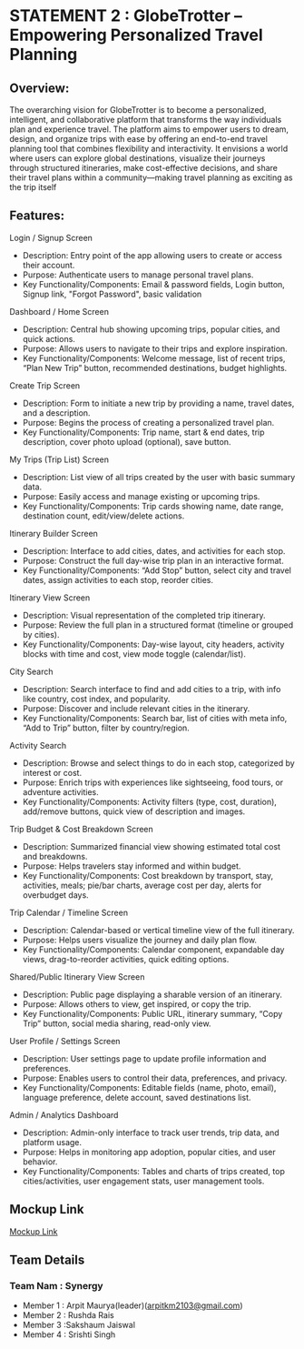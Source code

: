 # STATEMENT 2 : GlobeTrotter – Empowering Personalized Travel Planning
## Overview:
The overarching vision for GlobeTrotter is to become a personalized,
intelligent, and collaborative platform that transforms the way individuals plan and experience travel. The platform aims to empower users to
dream, design, and organize trips with ease by offering an end-to-end
travel planning tool that combines flexibility and interactivity.
It envisions a world where users can explore global destinations, visualize their journeys through structured itineraries, make cost-effective
decisions, and share their travel plans within a community—making
travel planning as exciting as the trip itself
## Features:
Login / Signup Screen
- Description: Entry point of the app allowing users to create or access
their account.
- Purpose: Authenticate users to manage personal travel plans.
- Key Functionality/Components:
Email & password fields, Login button, Signup link, "Forgot Password",
basic validation

Dashboard / Home Screen
- Description: Central hub showing upcoming trips, popular cities, and
quick actions.
- Purpose: Allows users to navigate to their trips and explore inspiration.
- Key Functionality/Components:
Welcome message, list of recent trips, “Plan New Trip” button,
recommended destinations, budget highlights.


Create Trip Screen
- Description: Form to initiate a new trip by providing a name, travel dates,
and a description.
- Purpose: Begins the process of creating a personalized travel plan.
- Key Functionality/Components:
Trip name, start & end dates, trip description, cover photo upload
(optional), save button.

My Trips (Trip List) Screen
- Description: List view of all trips created by the user with basic summary
data.
- Purpose: Easily access and manage existing or upcoming trips.
- Key Functionality/Components:
Trip cards showing name, date range, destination count, edit/view/delete
actions.
  
 Itinerary Builder Screen
- Description: Interface to add cities, dates, and activities for each stop.
- Purpose: Construct the full day-wise trip plan in an interactive format.
- Key Functionality/Components:
“Add Stop” button, select city and travel dates, assign activities to
each stop, reorder cities.

Itinerary View Screen
- Description: Visual representation of the completed trip itinerary.
- Purpose: Review the full plan in a structured format (timeline or
grouped by cities).
- Key Functionality/Components:
Day-wise layout, city headers, activity blocks with time and cost,
view mode toggle (calendar/list).

City Search
- Description: Search interface to find and add cities to a trip, with
info like country, cost index, and popularity.
- Purpose: Discover and include relevant cities in the itinerary.
- Key Functionality/Components:
Search bar, list of cities with meta info, “Add to Trip” button, filter
by country/region.

Activity Search
- Description: Browse and select things to do in each stop, categorized
by interest or cost.
- Purpose: Enrich trips with experiences like sightseeing, food tours, or
adventure activities.
- Key Functionality/Components:
Activity filters (type, cost, duration), add/remove buttons, quick view
of description and images.

Trip Budget & Cost Breakdown Screen
- Description: Summarized financial view showing estimated total cost
and breakdowns.
- Purpose: Helps travelers stay informed and within budget.
- Key Functionality/Components:
Cost breakdown by transport, stay, activities, meals; pie/bar charts,
average cost per day, alerts for overbudget days.

Trip Calendar / Timeline Screen
- Description: Calendar-based or vertical timeline view of the full itinerary.
- Purpose: Helps users visualize the journey and daily plan flow.
- Key Functionality/Components:
Calendar component, expandable day views, drag-to-reorder activities,
quick editing options.

Shared/Public Itinerary View Screen
- Description: Public page displaying a sharable version of an itinerary.
- Purpose: Allows others to view, get inspired, or copy the trip.
- Key Functionality/Components:
Public URL, itinerary summary, “Copy Trip” button, social media sharing,
read-only view.

User Profile / Settings Screen
- Description: User settings page to update profile information and
preferences.
- Purpose: Enables users to control their data, preferences, and privacy.
- Key Functionality/Components:
Editable fields (name, photo, email), language preference, delete account,
saved destinations list.

Admin / Analytics Dashboard
- Description: Admin-only interface to track user trends, trip data, and
platform usage.
- Purpose: Helps in monitoring app adoption, popular cities, and user
behavior.
- Key Functionality/Components:
Tables and charts of trips created, top cities/activities, user engagement
stats, user management tools.


## Mockup Link
  [Mockup Link](https://link.excalidraw.com/l/65VNwvy7c4X/6CzbTgEeSr1)



  ## Team Details
  ### Team Nam : Synergy
- Member 1 : Arpit Maurya(leader)(arpitkm2103@gmail.com)
- Member 2 : Rushda Rais
- Member 3 :Sakshaum Jaiswal
- Member 4 : Srishti Singh 
